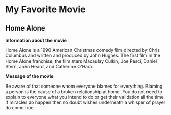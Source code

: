 # My Favorite Movie

## Home Alone

**Information about the movie**

Home Alone is a 1990 American Christmas comedy film directed by Chris Columbus and written and produced by John Hughes. 
The first film in the Home Alone franchise, the film stars Macaulay Culkin, Joe Pesci, Daniel Stern, John Heard, and Catherine O'Hara.

**Message of the movie**

Be aware of that someone whom everyone blames for everything. Blaming a person is the cause of a broken relationship at home.
You do not need to explain to everyone what you intend to do or get their validation all the time
If miracles do happen then no doubt wishes underneath a whisper of prayer do come true.


